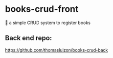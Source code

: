 # books-crud-front
📖 a simple CRUD system to register books

## Back end repo:
https://github.com/thomasluizon/books-crud-back
